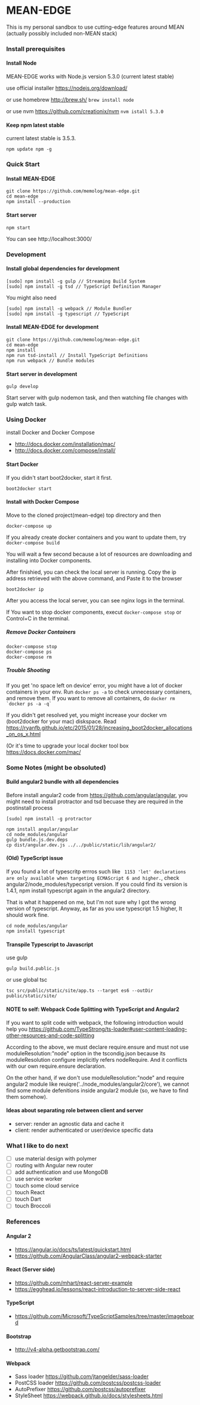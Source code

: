 # MEAN-EDGE
This is my personal sandbox to use cutting-edge features around MEAN (actually possibly included non-MEAN stack)

### Install prerequisites
#### Install Node
MEAN-EDGE works with Node.js version 5.3.0 (current latest stable)

use official installer https://nodejs.org/download/

or use homebrew http://brew.sh/ ```brew install node```

or use nvm https://github.com/creationix/nvm ```nvm istall 5.3.0```

#### Keep npm latest stable
current latest stable is 3.5.3.

```
npm update npm -g
```

### Quick Start
#### Install MEAN-EDGE
```
git clone https://github.com/memolog/mean-edge.git
cd mean-edge
npm install --production
```

#### Start server
```
npm start
```
You can see http://localhost:3000/

### Development
#### Install global dependencies for development
```
[sudo] npm install -g gulp // Streaming Build System
[sudo] npm install -g tsd // TypeScript Definition Manager
```

You might also need
```
[sudo] npm install -g webpack // Module Bundler
[sudo] npm install -g typescript // TypeScript
```

#### Install MEAN-EDGE for development
```
git clone https://github.com/memolog/mean-edge.git
cd mean-edge
npm install
npm run tsd-install // Install TypeScript Definitions
npm run webpack // Bundle modules
```

#### Start server in development
```
gulp develop
```

Start server with gulp nodemon task, and then watching file changes with gulp watch task.

### Using Docker
install Docker and Docker Compose
* http://docs.docker.com/installation/mac/
* http://docs.docker.com/compose/install/

#### Start Docker
If you didn't start boot2docker, start it first.
```
boot2docker start
```

#### Install with Docker Compose
Move to the cloned project(mean-edge) top directory and then
```
docker-compose up
```

If you already create docker containers and you want to update them, try ```docker-compose build```

You will wait a few second because a lot of resources are downloading and installing into Docker components.

After finishied, you can check the local server is running.
Copy the ip address retrieved with the above command, and Paste it to the browser

```
boot2docker ip
```

After you access the local server, you can see nginx logs in the terminal.

If You want to stop docker components, execut ```docker-compose stop``` or Control+C in the terminal.

##### Remove Docker Containers
```
docker-compose stop
docker-compose ps
docker-compose rm
```

##### Trouble Shooting
If you get 'no space left on device' error, you might have a lot of docker containers in your env. Run ```docker ps -a``` to check unnecessary containers, and remove them. If you want to remove all containers, do ``` docker rm `docker ps -a -q` ``` 

If you didn't get resolved yet, you might increase your docker vm (boot2docker for your mac) diskspace. Read https://ryanfb.github.io/etc/2015/01/28/increasing_boot2docker_allocations_on_os_x.html

(Or it's time to upgrade your local docker tool box https://docs.docker.com/mac/

### Some Notes (might be obsoluted)
#### Build angular2 bundle with all dependencies
Before install angular2 code from https://github.com/angular/angular, you might need to install protractor and tsd becuase they are required in the postinstall process

```
[sudo] npm install -g protractor
```

```
npm install angular/angular
cd node_modules/angular
gulp bundle.js.dev.deps
cp dist/angular.dev.js ../../public/static/lib/angular2/
```

#### (Old) TypeScript issue
If you found a lot of typescritp errros such like ``` 1153 'let' declarations are only available when targeting ECMAScript 6 and higher.```, check angular2/node_modules/typecsript version. If you could find its version is 1.4.1, npm install typescript again in the angular2 directory.

That is what it happened on me, but I'm not sure why I got the wrong version of typescript. Anyway, as far as you use typescript 1.5 higher, It should work fine.

```
cd node_modules/angular
npm install typescript
```

#### Transpile Typescript to Javascript

use gulp
```
gulp build.public.js
```

or use global tsc
```
tsc src/public/static/site/app.ts --target es6 --outDir public/static/site/
```

#### NOTE to self: Webpack Code Splitting with TypeScript and Angular2
If you want to split code with webpack, the following introduction would help you
https://github.com/TypeStrong/ts-loader#user-content-loading-other-resources-and-code-splitting

According to the above, we must declare require.ensure and must not use moduleResolution:"node" option in the tscondig.json because its moduleResolution configure implicitly refers nodeRequire. And it conflicts with our own require.ensure declaration.

On the other hand, if we don't use moduleResolution:"node" and require angular2 module like reuiqre('../node_modules/angular2/core'), we cannot find some module defenitions inside angular2 module (so, we have to find them somehow).

#### Ideas about separating role between client and server
- server: render an agnostic data and cache it
- client: render authenticated or user/device specific data

### What I like to do next
- [ ] use material design with polymer
- [ ] routing with Angular new router
- [ ] add authentication and use MongoDB
- [ ] use service worker
- [ ] touch some cloud service
- [ ] touch React
- [ ] touch Dart
- [ ] touch Broccoli

### References
#### Angular 2
- https://angular.io/docs/ts/latest/quickstart.html
- https://github.com/AngularClass/angular2-webpack-starter
#### React (Server side)
- https://github.com/mhart/react-server-example
- https://egghead.io/lessons/react-introduction-to-server-side-react
#### TypeScript
- https://github.com/Microsoft/TypeScriptSamples/tree/master/imageboard
#### Bootstrap
- http://v4-alpha.getbootstrap.com/
#### Webpack
- Sass loader https://github.com/jtangelder/sass-loader
- PostCSS loader https://github.com/postcss/postcss-loader
- AutoPrefixer https://github.com/postcss/autoprefixer
- StyleSheet https://webpack.github.io/docs/stylesheets.html
